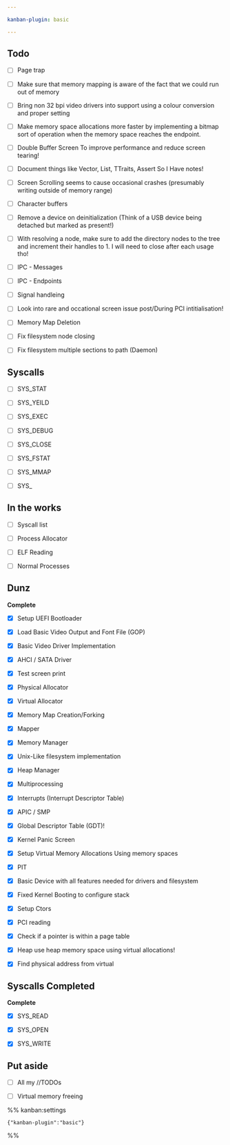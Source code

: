 ```yaml
---

kanban-plugin: basic

---
```


## Todo

- [ ] Page trap
- [ ] Make sure that memory mapping is aware of the fact that we could run out of memory
- [ ] Bring non 32 bpi video drivers into support using a colour conversion and proper setting
- [ ] Make memory space allocations more faster by implementing a bitmap sort of operation when the memory space reaches the endpoint.
- [ ] Double Buffer Screen To improve performance and reduce screen tearing!
- [ ] Document things like Vector, List, TTraits, Assert So I Have notes!
- [ ] Screen Scrolling seems to cause occasional crashes (presumably writing outside of memory range)
- [ ] Character buffers
- [ ] Remove a device on deinitialization (Think of a USB device being detached but marked as present!)
- [ ] With resolving a node, make sure to add the directory nodes to the tree and increment their handles to 1. I will need to close after each usage tho!
- [ ] IPC - Messages
- [ ] IPC - Endpoints
- [ ] Signal handleing
- [ ] Look into rare and occational screen issue post/During PCI intitialisation!
- [ ] Memory Map Deletion
- [ ] Fix filesystem node closing
- [ ] Fix filesystem multiple sections  to path (Daemon)


## Syscalls

- [ ] SYS_STAT
- [ ] SYS_YEILD
- [ ] SYS_EXEC
- [ ] SYS_DEBUG
- [ ] SYS_CLOSE
- [ ] SYS_FSTAT
- [ ] SYS_MMAP
- [ ] SYS_


## In the works

- [ ] Syscall list
- [ ] Process Allocator
- [ ] ELF Reading
- [ ] Normal Processes


## Dunz

**Complete**
- [x] Setup UEFI Bootloader
- [x] Load Basic Video Output and Font File (GOP)
- [x] Basic Video Driver Implementation
- [x] AHCI / SATA Driver
- [x] Test screen print
- [x] Physical Allocator
- [x] Virtual Allocator
- [x] Memory Map Creation/Forking
- [x] Mapper
- [x] Memory Manager
- [x] Unix-Like filesystem implementation
- [x] Heap Manager
- [x] Multiprocessing
- [x] Interrupts (Interrupt Descriptor Table)
- [x] APIC / SMP
- [x] Global Descriptor Table (GDT)!
- [x] Kernel Panic Screen
- [x] Setup Virtual Memory Allocations Using memory spaces
- [x] PIT
- [x] Basic Device with all features needed for drivers and filesystem
- [x] Fixed Kernel Booting to configure stack
- [x] Setup Ctors
- [x] PCI reading
- [x] Check if a pointer is within a page table
- [x] Heap use heap memory space using virtual allocations!
- [x] Find physical address from virtual


## Syscalls Completed

**Complete**
- [x] SYS_READ
- [x] SYS_OPEN
- [x] SYS_WRITE


## Put aside

- [ ] All my //TODOs
- [ ] Virtual memory freeing




%% kanban:settings
```
{"kanban-plugin":"basic"}
```
%%